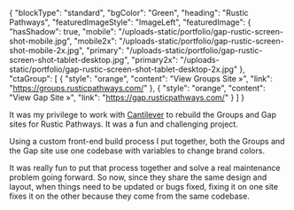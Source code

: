 {
    "blockType": "standard",
    "bgColor": "Green",
    "heading": "Rustic Pathways",
    "featuredImageStyle": "ImageLeft",
    "featuredImage": {
        "hasShadow": true,
        "mobile": "/uploads-static/portfolio/gap-rustic-screen-shot-mobile.jpg",
        "mobile2x": "/uploads-static/portfolio/gap-rustic-screen-shot-mobile-2x.jpg",
        "primary": "/uploads-static/portfolio/gap-rustic-screen-shot-tablet-desktop.jpg",
        "primary2x": "/uploads-static/portfolio/gap-rustic-screen-shot-tablet-desktop-2x.jpg"
    },
    "ctaGroup": [
        {
            "style": "orange",
            "content": "View Groups Site &raquo;",
            "link": "https://groups.rusticpathways.com/"
        },
        {
            "style": "orange",
            "content": "View Gap Site &raquo;",
            "link": "https://gap.rusticpathways.com/"
        }
    ]
}

It was my privilege to work with [Cantilever](https://cantilever.co/) to rebuild the Groups and Gap sites for Rustic Pathways. It was a fun and challenging project.

Using a custom front-end build process I put together, both the Groups and the Gap site use one codebase with variables to change brand colors.

It was really fun to put that process together and solve a real maintenance problem going forward. So now, since they share the same design and layout, when things need to be updated or bugs fixed, fixing it on one site fixes it on the other because they come from the same codebase.
